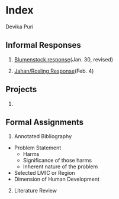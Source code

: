 # Index

Devika Puri

## Informal Responses

1. [Blumenstock response](https://dpuri-wm.github.io/workshop/blumenstock)(Jan. 30, revised)

2. [Jahan/Rosling Response](https://dpuri-wm.github.io/workshop/JahanRosling)(Feb. 4)



## Projects

1.


## Formal Assignments

1. Annotated Bibliography
- Problem Statement
  - Harms
  - Significance of those harms
  - Inherent nature of the problem
- Selected LMIC or Region
- Dimension of Human Development

2. Literature Review

